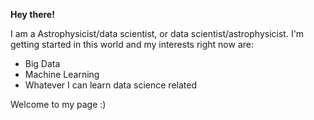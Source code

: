 **Hey there!**

I am a Astrophysicist/data scientist, or data scientist/astrophysicist. I'm getting started in this world and my interests right now are:
- Big Data
- Machine Learning
- Whatever I can learn data science related

Welcome to my page :)
